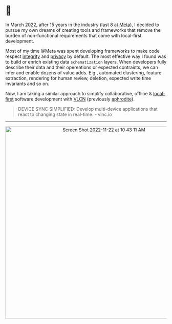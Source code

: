<!-- ![Matt's Github Stats](https://github-readme-stats.vercel.app/api?username=tantaman&show_icons=true&theme=moltack) -->

# 👋
In March 2022, after 15 years in the industry (last 8 at [Meta](meta.com)), I decided to pursue my own dreams of creating tools and frameworks that remove the burden of non-functional requirements that come with local-first development. 

Most of my time @Meta was spent developing frameworks to make code respect [integrity](https://about.fb.com/news/category/integrity-security/) and [privacy](https://about.facebook.com/actions/protecting-privacy-and-security/) by default. The most effective way I found was to build or enrich existing data `schematization` layers. When developers fully describe their data and their opereations or expected contraints, we can infer and enable dozens of value adds. E.g., automated clustering, feature extraction, rendering for human review, deletion, expected write time invariants and so on.

Now, I am taking a similar approach to simplify collaborative, offline & [local-first](https://www.inkandswitch.com/local-first/) software development with [VLCN](https://vlcn.io) (previously [aphrodite](https://aphrodite.sh/)).

> DEVICE SYNC SIMPLIFIED: Develop multi-device applications that react to changing state in real-time. - vlnc.io

---
<!-- 
c
 <img src="https://static.wikia.nocookie.net/megaman/images/7/76/MM3-SearchSnake-Art.jpg/revision/latest?cb=20100506170821" />
</p> -->
<p align="center">
<img width="600" alt="Screen Shot 2022-11-22 at 10 43 11 AM" src="https://user-images.githubusercontent.com/1009003/203357641-c7bcaa65-574b-42d7-b9bb-16b6b012cefe.png">
</p>
